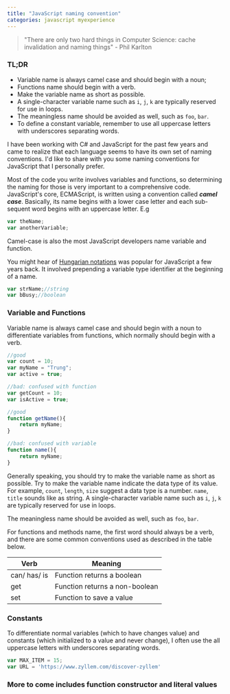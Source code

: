```yaml
---
title: "JavaScript naming convention"
categories: javascript myexperience
---
```


> "There are only two hard things in Computer Science: cache invalidation and naming things" - Phil Karlton

### TL;DR

- Variable name is always camel case and should begin with a noun;
- Functions name should begin with a verb.
- Make the variable name as short as possible.
- A single-character variable name such as `i`, `j`, `k` are typically reserved for use in loops.
- The meaningless name should be avoided as well, such as `foo`, `bar`.
- To define a constant variable, remember to use all uppercase letters with underscores separating words.

I have been working with C# and JavaScript for the past few years and came to realize that each language seems to have its own set of naming conventions. I'd like to share with you some naming conventions for JavaScript that I personally prefer.

Most of the code you write involves variables and functions, so determining the naming for those is very important to a comprehensive code. JavaScript's core, ECMAScript, is written using a convention called **_camel case_**. Basically, its name begins with a lower case letter and each sub-sequent word begins with an uppercase letter. E.g

```javascript
var theName;
var anotherVariable;
```

Camel-case is also the most JavaScript developers name variable and function.

You might hear of [Hungarian notations](https://en.wikipedia.org/wiki/Hungarian_notation) was popular for JavaScript a few years back. It involved prepending a variable type identifier at the beginning of a name.

```javascript
var strName;//string
var bBusy;//boolean
```

### Variable and Functions

Variable name is always camel case and should begin with a noun to differentiate variables from functions, which normally should begin with a verb.

```javascript
//good
var count = 10;
var myName = "Trung";
var active = true;

//bad: confused with function
var getCount = 10;
var isActive = true;

//good
function getName(){
    return myName;
}

//bad: confused with variable
function name(){
    return myName;
}
```

Generally speaking, you should try to make the variable name as short as possible. Try to make the variable name indicate the data type of its value. For example, `count`, `length`, `size` suggest a data type is a number. `name`, `title` sounds like as string. A single-character variable name such as `i`, `j`, `k` are typically reserved for use in loops.

The meaningless name should be avoided as well, such as `foo`, `bar`.

For functions and methods name, the first word should always be a verb, and there are some common conventions used as described in the table below.

| Verb         | Meaning                        |
|--------------|--------------------------------|
| can/ has/ is | Function returns a boolean     |
| get          | Function returns a non-boolean |
| set          | Function to save a value       |

### Constants

To differentiate normal variables (which to have changes value) and constants (which initialized to a value and never change), I often use the all uppercase letters with underscores separating words.

```javascript
var MAX_ITEM = 15;
var URL = 'https://www.zyllem.com/discover-zyllem'
```

### More to come includes function constructor and literal values